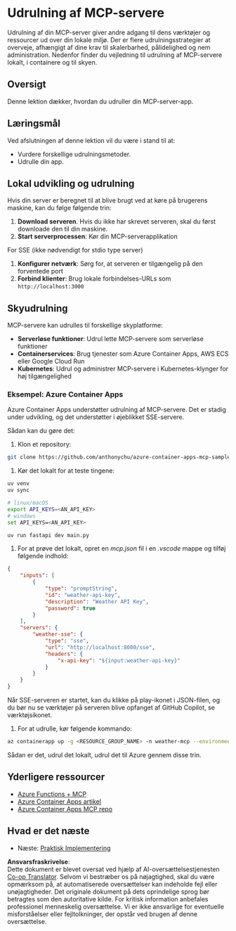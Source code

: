 <!--
CO_OP_TRANSLATOR_METADATA:
{
  "original_hash": "7816cc28f7ab9a54e31f9246429ffcd9",
  "translation_date": "2025-05-17T12:53:15+00:00",
  "source_file": "03-GettingStarted/08-deployment/README.md",
  "language_code": "da"
}
-->
# Udrulning af MCP-servere

Udrulning af din MCP-server giver andre adgang til dens værktøjer og ressourcer ud over din lokale miljø. Der er flere udrulningsstrategier at overveje, afhængigt af dine krav til skalerbarhed, pålidelighed og nem administration. Nedenfor finder du vejledning til udrulning af MCP-servere lokalt, i containere og til skyen.

## Oversigt

Denne lektion dækker, hvordan du udruller din MCP-server-app.

## Læringsmål

Ved afslutningen af denne lektion vil du være i stand til at:

- Vurdere forskellige udrulningsmetoder.
- Udrulle din app.

## Lokal udvikling og udrulning

Hvis din server er beregnet til at blive brugt ved at køre på brugerens maskine, kan du følge følgende trin:

1. **Download serveren**. Hvis du ikke har skrevet serveren, skal du først downloade den til din maskine.
1. **Start serverprocessen**: Kør din MCP-serverapplikation

For SSE (ikke nødvendigt for stdio type server)

1. **Konfigurer netværk**: Sørg for, at serveren er tilgængelig på den forventede port
1. **Forbind klienter**: Brug lokale forbindelses-URLs som `http://localhost:3000`

## Skyudrulning

MCP-servere kan udrulles til forskellige skyplatforme:

- **Serverløse funktioner**: Udrul lette MCP-servere som serverløse funktioner
- **Containerservices**: Brug tjenester som Azure Container Apps, AWS ECS eller Google Cloud Run
- **Kubernetes**: Udrul og administrer MCP-servere i Kubernetes-klynger for høj tilgængelighed

### Eksempel: Azure Container Apps

Azure Container Apps understøtter udrulning af MCP-servere. Det er stadig under udvikling, og det understøtter i øjeblikket SSE-servere.

Sådan kan du gøre det:

1. Klon et repository:

  ```sh
  git clone https://github.com/anthonychu/azure-container-apps-mcp-sample.git
  ```

1. Kør det lokalt for at teste tingene:

  ```sh
  uv venv
  uv sync

  # linux/macOS
  export API_KEYS=<AN_API_KEY>
  # windows
  set API_KEYS=<AN_API_KEY>

  uv run fastapi dev main.py
  ```

1. For at prøve det lokalt, opret en *mcp.json* fil i en *.vscode* mappe og tilføj følgende indhold:

  ```json
  {
      "inputs": [
          {
              "type": "promptString",
              "id": "weather-api-key",
              "description": "Weather API Key",
              "password": true
          }
      ],
      "servers": {
          "weather-sse": {
              "type": "sse",
              "url": "http://localhost:8000/sse",
              "headers": {
                  "x-api-key": "${input:weather-api-key}"
              }
          }
      }
  }
  ```

  Når SSE-serveren er startet, kan du klikke på play-ikonet i JSON-filen, og du bør nu se værktøjer på serveren blive opfanget af GitHub Copilot, se værktøjsikonet.

1. For at udrulle, kør følgende kommando:

  ```sh
  az containerapp up -g <RESOURCE_GROUP_NAME> -n weather-mcp --environment mcp -l westus --env-vars API_KEYS=<AN_API_KEY> --source .
  ```

Sådan er det, udrul det lokalt, udrul det til Azure gennem disse trin.

## Yderligere ressourcer

- [Azure Functions + MCP](https://learn.microsoft.com/en-us/samples/azure-samples/remote-mcp-functions-dotnet/remote-mcp-functions-dotnet/)
- [Azure Container Apps artikel](https://techcommunity.microsoft.com/blog/appsonazureblog/host-remote-mcp-servers-in-azure-container-apps/4403550)
- [Azure Container Apps MCP repo](https://github.com/anthonychu/azure-container-apps-mcp-sample)

## Hvad er det næste

- Næste: [Praktisk Implementering](/04-PracticalImplementation/README.md)

**Ansvarsfraskrivelse**:  
Dette dokument er blevet oversat ved hjælp af AI-oversættelsestjenesten [Co-op Translator](https://github.com/Azure/co-op-translator). Selvom vi bestræber os på nøjagtighed, skal du være opmærksom på, at automatiserede oversættelser kan indeholde fejl eller unøjagtigheder. Det originale dokument på dets oprindelige sprog bør betragtes som den autoritative kilde. For kritisk information anbefales professionel menneskelig oversættelse. Vi er ikke ansvarlige for eventuelle misforståelser eller fejltolkninger, der opstår ved brugen af denne oversættelse.